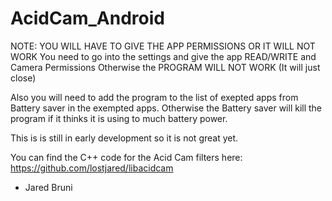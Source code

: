 # AcidCam_Android

NOTE: YOU WILL HAVE TO GIVE THE APP PERMISSIONS OR IT WILL NOT WORK
You need to go into the settings and give the app READ/WRITE and Camera Permissions
Otherwise the PROGRAM WILL NOT WORK (It will just close)

Also you will need to add the program to the list of exepted apps from Battery saver
in the exempted apps. Otherwise the Battery saver will kill the program if it thinks it is
using to much battery power.

This is is still in early development so it is not great yet.

You can find the C++ code for the Acid Cam filters here: https://github.com/lostjared/libacidcam

- Jared Bruni

